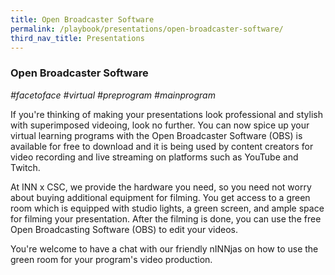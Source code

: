 ```yaml
---
title: Open Broadcaster Software 
permalink: /playbook/presentations/open-broadcaster-software/
third_nav_title: Presentations
---
```

### Open Broadcaster Software 
*#facetoface #virtual #preprogram #mainprogram*

If you're thinking of making your presentations look professional and stylish with superimposed videoing, look no further. You can now spice up your virtual learning programs with the Open Broadcaster Software (OBS) is available for free to download and it is being used by content creators for video recording and live streaming on platforms such as YouTube and Twitch.  

At INN x CSC, we provide the hardware you need, so you need not worry about buying additional equipment for filming. You get access to a green room which is equipped with studio lights, a green screen, and ample space for filming your presentation. After the filming is done, you can use the free Open Broadcasting Software (OBS) to edit your videos.

You're welcome to have a chat with our friendly nINNjas on how to use the green room for your program's video production. 
